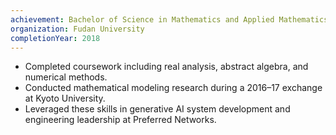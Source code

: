 ```yaml
---
achievement: Bachelor of Science in Mathematics and Applied Mathematics
organization: Fudan University
completionYear: 2018
---
```


* Completed coursework including real analysis, abstract algebra, and numerical methods. 
* Conducted mathematical modeling research during a 2016–17 exchange at Kyoto University.
* Leveraged these skills in generative AI system development and engineering leadership at Preferred Networks.